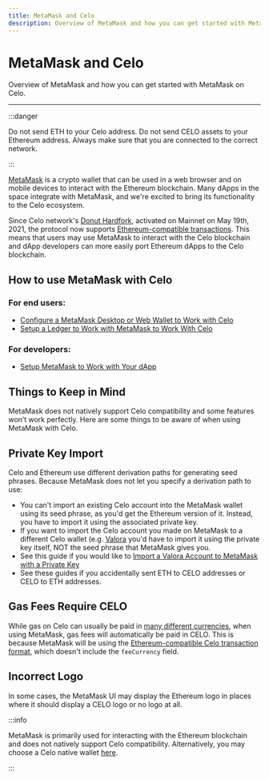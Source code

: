 ```yaml
---
title: MetaMask and Celo
description: Overview of MetaMask and how you can get started with MetaMask on Celo.
---
```


# MetaMask and Celo

Overview of MetaMask and how you can get started with MetaMask on Celo.

---

:::danger

Do not send ETH to your Celo address. Do not send CELO assets to your Ethereum address. Always make sure that you are connected to the correct network.

:::

[MetaMask](https://metamask.io/) is a crypto wallet that can be used in a web browser and on mobile devices to interact with the Ethereum blockchain. Many dApps in the space integrate with MetaMask, and we're excited to bring its functionality to the Celo ecosystem.

Since Celo network's [Donut Hardfork](https://github.com/celo-org/celo-proposals/blob/master/CIPs/cip-0027.md), activated on Mainnet on May 19th, 2021, the protocol now supports [Ethereum-compatible transactions](https://github.com/celo-org/celo-proposals/blob/master/CIPs/cip-0035.md). This means that users may use MetaMask to interact with the Celo blockchain and dApp developers can more easily port Ethereum dApps to the Celo blockchain.

## **How to use MetaMask with Celo**

### **For end users:**

- [Configure a MetaMask Desktop or Web Wallet to Work with Celo](/wallet/metamask/setup)
- [Setup a Ledger to Work with MetaMask to Work With Celo](/wallet/ledger/setup)

### **For developers:**

- [Setup MetaMask to Work with Your dApp](/wallet/metamask/setup)

## **Things to Keep in Mind**

MetaMask does not natively support Celo compatibility and some features won’t work perfectly. Here are some things to be aware of when using MetaMask with Celo.

## **Private Key Import**

Celo and Ethereum use different derivation paths for generating seed phrases. Because MetaMask does not let you specify a derivation path to use:

- You can't import an existing Celo account into the MetaMask wallet using its seed phrase, as you'd get the Ethereum version of it. Instead, you have to import it using the associated private key.
- If you want to import the Celo account you made on MetaMask to a different Celo wallet (e.g. [Valora](https://valoraapp.com/) you'd have to import it using the private key itself, NOT the seed phrase that MetaMask gives you.
- See this guide if you would like to [Import a Valora Account to MetaMask with a Private Key](/wallet/metamask/import)
- See these guides if you accidentally sent ETH to CELO addresses or CELO to ETH addresses.

## **Gas Fees Require CELO**

While gas on Celo can usually be paid in [many different currencies](/what-is-celo/about-celo-l1/protocol/transaction/erc20-transaction-fees), when using MetaMask, gas fees will automatically be paid in CELO. This is because MetaMask will be using the [Ethereum-compatible Celo transaction format](https://github.com/celo-org/celo-proposals/blob/master/CIPs/cip-0035.md), which doesn't include the `feeCurrency` field.

## **Incorrect Logo**

In some cases, the MetaMask UI may display the Ethereum logo in places where it should display a CELO logo or no logo at all.

:::info

MetaMask is primarily used for interacting with the Ethereum blockchain and does not natively support Celo compatibility. Alternatively, you may choose a Celo native wallet [here](/wallet/metamask/setup).

:::
